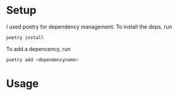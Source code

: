 # Setup

I used poetry for dependency management. To install the deps, run 
```bash
poetry install
```

To add a depencency, run
```bash
poetry add <dependencyname>
```

# Usage

